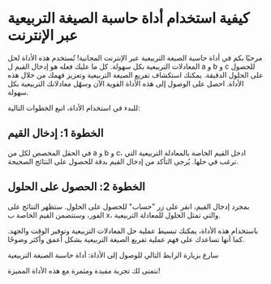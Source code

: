 كيفية استخدام أداة حاسبة الصيغة التربيعية عبر الإنترنت
======================================================

مرحبًا بكم في أداة حاسبة الصيغة التربيعية عبر الإنترنت المجانية! تُستخدم هذه الأداة لحل المعادلات التربيعية بكل سهولة. كل ما عليك فعله هو إدخال القيم ل a و b و c للحصول على الحلول الدقيقة. يمكنك استكشاف تفريع الصيغة التربيعية وتعزيز فهمك من خلال هذه الأداة. احصل على الوصول إلى هذه الأداة القوية الآن وسهّل معادلاتك التربيعية بكل سهولة.

للبدء في استخدام الأداة، اتبع الخطوات التالية:

الخطوة 1: إدخال القيم
---------------------

في الحقل المخصص لكل من a و b و c، ادخل القيم الخاصة بالمعادلة التربيعية التي ترغب في حلها. يُرجى التأكد من إدخال القيم بدقة للحصول على النتائج الصحيحة.

الخطوة 2: الحصول على الحلول
---------------------------

بمجرد إدخال القيم، انقر على زر "حساب" للحصول على الحلول. ستظهر النتائج على الفور، وستتضمن القيم الخاصة ب x، والتي تمثل الحلول للمعادلة التربيعية.

باستخدام هذه الأداة، يمكنك تبسيط عملية حل المعادلات التربيعية وتوفير الوقت والجهد. كما أنها تساعدك على فهم عملية تفريع الصيغة التربيعية بشكل أعمق وأكثر وضوحًا.

سارع بزيارة الرابط التالي للوصول إلى الأداة: أداة حاسبة الصيغة التربيعية

نتمنى لك تجربة مفيدة ومثمرة مع هذه الأداة المميزة!